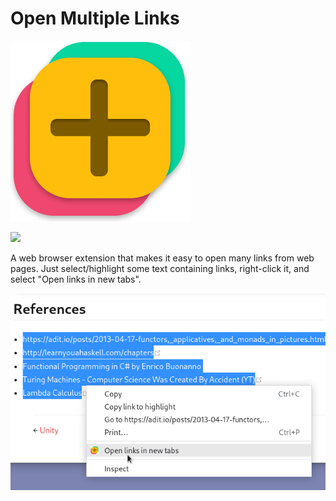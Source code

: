 # Open Multiple Links

![Logo](./docs/logo.png)

[link-chrome]: https://chrome.google.com/webstore/detail/open-multiple-links/aihgofmdijjhegajmdomlafeiklofndl 'Version published on Chrome Web Store'

[<img src="https://img.shields.io/chrome-web-store/v/aihgofmdijjhegajmdomlafeiklofndl?style=for-the-badge">][link-chrome]

A web browser extension that makes it easy to open many links from web pages.
Just select/highlight some text containing links, right-click it, and select
"Open links in new tabs".

![Screenshot](./docs/screenshot-1.png)
